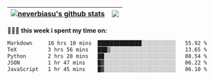 | <a href="https://github.com/neverbiasu"><img align="center" src="https://github-readme-stats.vercel.app/api?username=neverbiasu&theme=dracula&show_icons=true&hide_border=true&count_private=true" alt="neverbiasu's github stats" /></a> | <a href="https://github.com/neverbiasu"><img align="center" src="https://github-readme-stats.vercel.app/api/top-langs/?username=neverbiasu&theme=dracula&show_icons=true&hide_border=true&layout=compact" /></a> |
| ------------- | ------------- |

👨🏾‍💻 **this week i spent my time on:**
<!--START_SECTION:waka-->

```txt
Markdown     16 hrs 10 mins  ██████████████░░░░░░░░░░░   55.92 %
TeX          3 hrs 56 mins   ███▒░░░░░░░░░░░░░░░░░░░░░   13.65 %
Python       2 hrs 28 mins   ██░░░░░░░░░░░░░░░░░░░░░░░   08.54 %
JSON         1 hr 47 mins    █▓░░░░░░░░░░░░░░░░░░░░░░░   06.22 %
JavaScript   1 hr 45 mins    █▓░░░░░░░░░░░░░░░░░░░░░░░   06.10 %
```

<!--END_SECTION:waka-->
